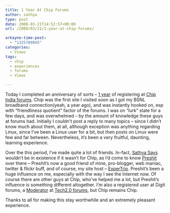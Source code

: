 ```yaml
---
title: 1 Year At Chip Forums
author: sathya
type: post
date: 2008-03-21T14:52:57+00:00
url: /2008/03/21/1-year-at-chip-forums/

arkayne-time-post:
  - "1325789845"
categories:
  - Views
tags:
  - chip
  - experiences
  - forums
  - Views

---
```

Today I completed an anniversary of sorts &#8211; [1 year][1] of registering at [Chip India forums][2]. Chip was the first site I visited soon as I got my BSNL broadband connection(yeah, a year ago), and was instantly hooked on, esp with &#8220;friendliness quotient&#8221; factor of the forums. I was on &#8220;lurk&#8221; state for a few days, and was overwhelmed &#8211; by the amount of knowledge these guys at forums had. Initially I couldn&#8217;t post a reply to many topics &#8211; since I didn&#8217;t know much about them, at all, although exception was anything regarding Linux, since I&#8217;ve been a Linux user for a bit, but then posts on Linux were few and far between. Nevertheless, it&#8217;s been a very fruitful, daunting, learning experience.

Over the this period, I&#8217;ve made quite a lot of friends. In-fact, [Sathya Says][3] wouldn&#8217;t be in existence if it wasn&#8217;t for Chip, as I&#8217;d come to know [Preshit][4] over there &#8211; Preshit&#8217;s now a good friend of mine, pro-blogger, web maniac, twitter & flickr buff, and of course, my site host &#8211; [ExperTrio][5]. Preshit&#8217;s been a huge influence on me, especially with the way I see the Internet now. Of course there are other guys at Chip, who&#8217;ve helped me a lot, but Preshit&#8217;s influence is something different altogether. I&#8217;m also a registered user at Digit forums, a [Moderator][6] at [Tech2.0 forums][7], but Chip remains Chip.

Thanks to all for making this stay worthwhile and an extremely pleasant experience.

 [1]: https://www.chip.in/forums/profile.php?mode=viewprofile&u=31003
 [2]: https://www.chip.in/forums/
 [3]: https://sathyasays.com/
 [4]: https://www.preshit.net/
 [5]: https://www.expertrio.com/
 [6]: https://www.tech2.com/forums/memberlist.php?mode=viewprofile&u=628
 [7]: https://www.tech2.com/forums
